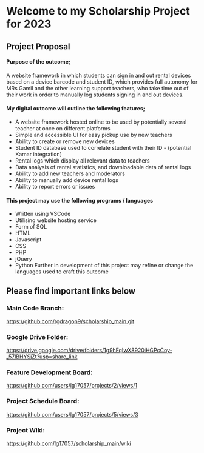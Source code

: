 # Welcome to my Scholarship Project for 2023

## Project Proposal

#### Purpose of the outcome;

A website framework in which students can sign in and out rental devices based on a device barcode and student ID, which provides full autonomy for MRs Gamil and the other learning support teachers, who take time out of their work in order to manually log students signing in and out devices. 

#### My digital outcome will outline the following features;

- A website framework hosted online to be used by potentially several teacher at once on different platforms
- Simple and accessible UI for easy pickup use by new teachers
- Ability to create or remove new devices
- Student ID database used to correlate student with their ID - (potential Kamar integration)
- Rental logs which display all relevant data to teachers
- Data analysis of rental statistics, and downloadable data of rental logs
- Ability to add new teachers and moderators
- Ability to manually add device rental logs
- Ability to report errors or issues 

#### This project may use the following programs / languages

- Written using VSCode
- Utilising website hosting service
- Form of SQL
- HTML
- Javascript
- CSS
- PHP
- jQuery
- Python
Further in development of this project may refine or change the languages used to craft this outcome

## Please find important links below
### Main Code Branch:
https://github.com/rgdragon9/scholarship_main.git
### Google Drive Folder:
https://drive.google.com/drive/folders/1g9hFqIwX8920iHGPcCoy-_57lBHYSjZt?usp=share_link
### Feature Development Board:
https://github.com/users/lg17057/projects/2/views/1
### Project Schedule Board:
https://github.com/users/lg17057/projects/5/views/3
### Project Wiki:
https://github.com/lg17057/scholarship_main/wiki

